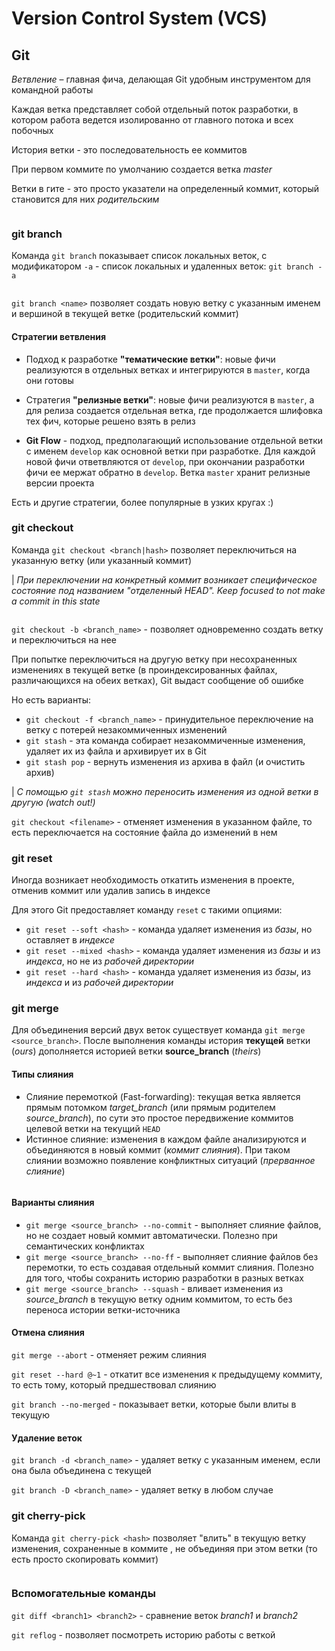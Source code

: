 # Version Control System (VCS)
## Git

*Ветвление* – главная фича, делающая Git удобным инструментом для командной работы

Каждая ветка представляет собой отдельный поток разработки, в котором работа ведется изолированно от главного потока и всех побочных

История ветки - это последовательность ее коммитов

При первом коммите по умолчанию создается ветка _master_

Ветки в гите - это просто указатели на определенный коммит, который становится для них _родительским_

<p align="center">
	<img src="images/4.png" alt="">
</p>

### git branch
Команда `git branch` показывает список локальных веток, с модификатором `-a` - список локальных и удаленных веток: `git branch -a`

<p align="center">
	<img src="images/5.png" alt="">
</p>

`git branch <name>` позволяет создать новую ветку с указанным именем и вершиной в текущей ветке (родительский коммит)

#### Стратегии ветвления
* Подход к разработке **"тематические ветки"**: новые фичи реализуются в отдельных ветках и интегрируются в `master`, когда они готовы

* Стратегия **"релизные ветки"**: новые фичи реализуются в `master`, а для релиза создается отдельная ветка, где продолжается шлифовка тех фич, которые решено взять в релиз

* **Git Flow** - подход, предполагающий использование отдельной ветки с именем `develop` как основной ветки при разработке. Для каждой новой фичи ответвляются от `develop`, при окончании разработки фичи ее мержат обратно в `develop`. Ветка `master` хранит релизные версии проекта

Есть и другие стратегии, более популярные в узких кругах :)

### git checkout
Команда `git checkout <branch|hash>` позволяет переключиться на указанную ветку (или указанный коммит)

| _При переключении на конкретный коммит возникает специфическое состояние под названием "отделенный HEAD". Keep focused to not make a commit in this state_

<p align="center">
	<img src="images/6.png" alt="">
</p>

`git checkout -b <branch_name>` - позволяет одновременно создать ветку и переключиться на нее

При попытке переключиться на другую ветку при несохраненных изменениях в текущей ветке (в проиндексированных файлах, различающихся на обеих ветках), Git выдаст сообщение об ошибке

Но есть варианты:
* `git checkout -f <branch_name>` - принудительное переключение на ветку с потерей незакоммиченных изменений
* `git stash` - эта команда собирает незакоммиченные изменения, удаляет их из файла и архивирует их в Git
* `git stash pop` - вернуть изменения из архива в файл (и очистить архив)

| _С помощью `git stash` можно переносить изменения из одной ветки в другую (watch out!)_

`git checkout <filename>` - отменяет изменения в указанном файле, то есть переключается на состояние файла до изменений в нем

### git reset
Иногда возникает необходимость откатить изменения в проекте, отменив коммит или удалив запись в индексе

Для этого Git предоставляет команду `reset` с такими опциями:
* `git reset --soft <hash>` - команда удаляет изменения из _базы_, но оставляет в _индексе_
* `git reset --mixed <hash>` - команда удаляет изменения из _базы_ и из _индекса_, но не из _рабочей директории_
* `git reset --hard <hash>` - команда удаляет изменения из _базы_, из _индекса_ и из _рабочей директории_

### git merge
Для объединения версий двух веток существует команда `git merge <source_branch>`. После выполнения команды история **текущей** ветки (_ours_) дополняется историей ветки **source_branch** (_theirs_)

#### Типы слияния
* Слияние перемоткой (Fast-forwarding): текущая ветка является прямым потомком _target_branch_ (или прямым родителем _source_branch_), по сути это простое передвижение коммитов целевой ветки на текущий `HEAD`
* Истинное слияние: изменения в каждом файле анализируются и объединяются в новый коммит (_коммит слияния_). При таком слиянии возможно появление конфликтных ситуаций (_прерванное слияние_)

<p align="center">
	<img src="images/7.png" alt="">
</p>

#### Варианты слияния
* `git merge <source_branch> --no-commit` - выполняет слияние файлов, но не создает новый коммит автоматически. Полезно при семантических конфликтах
* `git merge <source_branch> --no-ff` - выполняет слияние файлов без перемотки, то есть создавая отдельный коммит слияния. Полезно для того, чтобы сохранить историю разработки в разных ветках
* `git merge <source_branch> --squash` - вливает изменения из _source_branch_ в текущую ветку одним коммитом, то есть без переноса истории ветки-источника

#### Отмена слияния
`git merge --abort` - отменяет режим слияния

`git reset --hard @~1` - откатит все изменения к предыдущему коммиту, то есть тому, который предшествовал слиянию

`git branch --no-merged` - показывает ветки, которые были влиты в текущую

#### Удаление веток
`git branch -d <branch_name>` - удаляет ветку с указанным именем, если она была объединена с текущей

`git branch -D <branch_name>` - удаляет ветку в любом случае

### git cherry-pick
Команда `git cherry-pick <hash>` позволяет "влить" в текущую ветку изменения, сохраненные в коммите _<hash>_, не объединяя при этом ветки (то есть просто скопировать коммит)

<p align="center">
	<img src="images/8.png" alt="">
</p>

### Вспомогательные команды
`git diff <branch1> <branch2>` - сравнение веток _branch1_ и _branch2_

`git reflog` - позволяет посмотреть историю работы с веткой